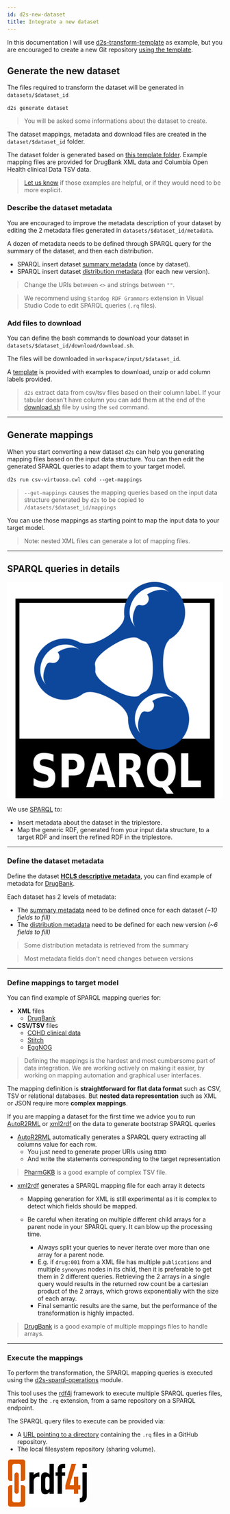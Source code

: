 ```yaml
---
id: d2s-new-dataset
title: Integrate a new dataset
---
```


In this documentation I will use [d2s-transform-template](https://github.com/MaastrichtU-IDS/d2s-transform-template) as example, but you are encouraged to create a new Git repository [using the template](https://github.com/MaastrichtU-IDS/d2s-transform-template/generate).

## Generate the new dataset

The files required to transform the dataset will be generated in `datasets/$dataset_id`

```shell
d2s generate dataset
```

> You will be asked some informations about the dataset to create.

The dataset mappings, metadata and download files are created in the `dataset/$dataset_id` folder.

The dataset folder is generated based on [this template folder](https://github.com/MaastrichtU-IDS/d2s-core/tree/master/support/template/dataset). Example mapping files are provided for DrugBank XML data and Columbia Open Health clinical Data TSV data.

> [Let us know](/help) if those examples are helpful, or if they would need to be more explicit.

### Describe the dataset metadata

You are encouraged to improve the metadata description of your dataset by editing the 2 metadata files generated in `datasets/$dataset_id/metadata`.

A dozen of metadata needs to be defined through SPARQL query for the summary of the dataset, and then each distribution.

* SPARQL insert dataset [summary metadata](https://github.com/MaastrichtU-IDS/d2s-core/blob/master/support/template/dataset/metadata/metadata-template-0-summary.rq) (once by dataset).
* SPARQL insert dataset [distribution metadata](https://github.com/MaastrichtU-IDS/d2s-core/blob/master/support/template/dataset/metadata/metadata-template-1.rq) (for each new version).

> Change the URIs between `<>` and strings between `""`.

> We recommend using `Stardog RDF Grammars` extension in Visual Studio Code to edit SPARQL queries (`.rq` files).

### Add files to download

You can define the bash commands to download your dataset in `datasets/$dataset_id/download/download.sh`.

The files will be downloaded in `workspace/input/$dataset_id`.

A [template](https://github.com/MaastrichtU-IDS/d2s-core/blob/master/support/template/dataset/download/download_examples.sh) is provided with examples to download, unzip or add column labels provided.

> `d2s` extract data from csv/tsv files based on their column label. If your tabular doesn't have column you can add them at the end of the [download.sh](https://github.com/MaastrichtU-IDS/d2s-core/blob/master/support/template/dataset/download/download_examples.sh) file by using the `sed` command.

---

## Generate mappings

When you start converting a new dataset `d2s` can help you generating mapping files based on the input data structure. You can then edit the generated SPARQL queries to adapt them to your target model.

```shell
d2s run csv-virtuoso.cwl cohd --get-mappings
```

> `--get-mappings`  causes the mapping queries based on the input data structure generated by `d2s` to be copied to `/datasets/$dataset_id/mappings`

You can use those mappings as starting point to map the input data to your target model.

> Note: nested XML files can generate a lot of mapping files.

---

## SPARQL queries in details

[![SPARQL](/img/sparql_logo.png)](https://www.w3.org/TR/sparql11-overview/)

We use [SPARQL](https://www.w3.org/TR/sparql11-query/) to:

* Insert metadata about the dataset in the triplestore.
* Map the generic RDF, generated from your input data structure, to a target RDF and insert the refined RDF in the triplestore.

---

### Define the dataset metadata

Define the dataset [**HCLS descriptive metadata**](https://www.w3.org/TR/hcls-dataset/), you can find example of metadata for [DrugBank](https://github.com/MaastrichtU-IDS/d2s-transform-template/tree/master/datasets/drugbank/metadata).

Each dataset has 2 levels of metadata:
* The [summary metadata](https://github.com/MaastrichtU-IDS/d2s-transform-template/blob/master/datasets/drugbank/metadata/metadata-drugbank-0-summary.rq) need to be defined once for each dataset *(~10 fields to fill)*
* The [distribution metadata](https://github.com/MaastrichtU-IDS/d2s-transform-template/blob/master/datasets/drugbank/metadata/metadata-drugbank-1.rq) need to be defined for each new version *(~6 fields to fill)*


> Some distribution metadata is retrieved from the summary

> Most metadata fields don't need changes between versions

---

### Define mappings to target model

You can find example of SPARQL mapping queries for:

* **XML** files
  * [DrugBank](https://github.com/MaastrichtU-IDS/d2s-transform-template/tree/master/datasets/drugbank/mappings)
* **CSV/TSV** files
  * [COHD clinical data](https://github.com/MaastrichtU-IDS/d2s-transform-template/tree/master/datasets/cohd/mappings)
  * [Stitch](https://github.com/MaastrichtU-IDS/d2s-transform-template/blob/master/datasets/stitch/mappings/insert-stitch.rq)
  * [EggNOG](https://github.com/MaastrichtU-IDS/d2s-transform-template/blob/master/datasets/eggnog/mappings/insert-eggnog.rq)

> Defining the mappings is the hardest and most cumbersome part of data integration. We are working actively on making it easier, by working on mapping automation and graphical user interfaces.

The mapping definition is **straightforward for flat data format** such as CSV, TSV or relational databases. But **nested data representation** such as XML or JSON require more **complex mappings**.

If you are mapping a dataset for the first time we advice you to run [AutoR2RML](https://github.com/MaastrichtU-IDS/AutoR2RML) or [xml2rdf](https://github.com/MaastrichtU-IDS/xml2rdf) on the data to generate bootstrap SPARQL queries

* [AutoR2RML](https://github.com/MaastrichtU-IDS/AutoR2RML) automatically generates a SPARQL query extracting all columns value for each row. 
  * You just need to generate proper URIs using `BIND`
  * And write the statements corresponding to the target representation


> [PharmGKB](https://github.com/MaastrichtU-IDS/d2s-transform-template/blob/master/mapping/pharmgkb/transform/1/insert-pharmgkb.rq) is a good example of complex TSV file.

* [xml2rdf](https://github.com/MaastrichtU-IDS/xml2rdf) generates a SPARQL mapping file for each array it detects
  * Mapping generation for XML is still experimental as it is complex to detect which fields should be mapped.
  * Be careful when iterating on multiple different child arrays for a parent node in your SPARQL query. It can blow up the processing time. 

    * Always split your queries to never iterate over more than one array for a parent node.
    * E.g. if `drug:001` from a XML file has multiple `publications` and multiple `synonyms` nodes in its child, then it is preferable to get them in 2 different queries. Retrieving the 2 arrays in a single query would results in the returned row count be a cartesian product of the 2 arrays, which grows exponentially with the size of each array.
    * Final semantic results are the same, but the performance of the transformation is highly impacted.

> [DrugBank](https://github.com/MaastrichtU-IDS/d2s-transform-template/tree/master/mapping/drugbank/transform/1) is a good example of multiple mappings files to handle arrays.

---

### Execute the mappings

To perform the transformation, the SPARQL mapping queries is executed using the [d2s-sparql-operations](https://github.com/MaastrichtU-IDS/d2s-sparql-operations) module. 

This tool uses the [rdf4j](https://rdf4j.eclipse.org/) framework to execute multiple SPARQL queries files, marked by the `.rq` extension, from a same repository on a SPARQL endpoint.

The SPARQL query files to execute can be provided via:
* A [URL pointing to a directory](https://github.com/MaastrichtU-IDS/d2s-transform-template/tree/master/mapping/drugbank/transform/1) containing the `.rq` files in a GitHub repository.
* The local filesystem repository (sharing volume).


[![RDF4J](/img/RDF4J_logo.png)](https://rdf4j.eclipse.org/)